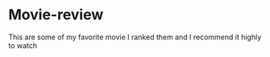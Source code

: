 # Movie-review
This are some of my favorite movie I ranked them and I recommend it highly to watch  
